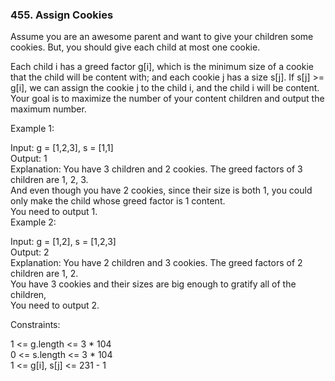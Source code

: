 ### 455. Assign Cookies


Assume you are an awesome parent and want to give your children some cookies. But, you should give each child at most one cookie.

Each child i has a greed factor g[i], which is the minimum size of a cookie that the child will be content with; and each cookie j has a size s[j]. If s[j] >= g[i], we can assign the cookie j to the child i, and the child i will be content. Your goal is to maximize the number of your content children and output the maximum number.



Example 1:

Input: g = [1,2,3], s = [1,1]  
Output: 1  
Explanation: You have 3 children and 2 cookies. The greed factors of 3 children are 1, 2, 3.  
And even though you have 2 cookies, since their size is both 1, you could only make the child whose greed factor is 1 content.  
You need to output 1.  
Example 2:  

Input: g = [1,2], s = [1,2,3]  
Output: 2  
Explanation: You have 2 children and 3 cookies. The greed factors of 2 children are 1, 2.  
You have 3 cookies and their sizes are big enough to gratify all of the children,  
You need to output 2.  


Constraints:

1 <= g.length <= 3 * 104  
0 <= s.length <= 3 * 104  
1 <= g[i], s[j] <= 231 - 1